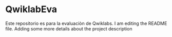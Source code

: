 # QwiklabEva
Este repositorio es para la evaluaciòn de Qwiklabs.
I am editing the README file. Adding some more details about the project description
